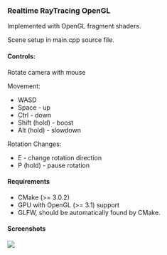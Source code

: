### Realtime RayTracing OpenGL

Implemented with OpenGL fragment shaders.

Scene setup in main.cpp source file.

#### Controls:

Rotate camera with mouse

Movement:

- WASD
- Space - up
- Ctrl - down
- Shift (hold) - boost
- Alt (hold) - slowdown

Rotation Changes:

- E - change rotation direction
- P (hold) - pause rotation

#### Requirements

* CMake (>= 3.0.2)
* GPU with OpenGL (>= 3.1) support
* GLFW, should be automatically found by CMake.

#### Screenshots

![](media/animation.gif)
